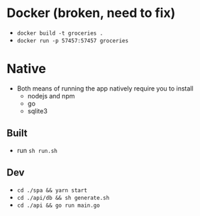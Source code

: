 
# Docker (broken, need to fix)
* `docker build -t groceries .`
* `docker run -p 57457:57457 groceries`

# Native
* Both means of running the app natively require you to install
  * nodejs and npm
  * go
  * sqlite3

## Built
* run `sh run.sh`

## Dev
* `cd ./spa && yarn start`
* `cd ./api/db && sh generate.sh`
* `cd ./api && go run main.go`
